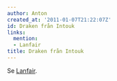 ```yaml
---
author: Anton
created_at: '2011-01-07T21:22:07Z'
id: Draken från Intouk
links:
  mention:
  - Lanfair
title: Draken från Intouk
---
```


Se [Lanfair].

  [Lanfair]: Lanfair
